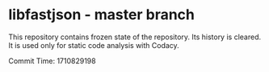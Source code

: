 # libfastjson - master branch

This repository contains frozen state of the repository.
Its history is cleared. It is used only for static code
analysis with Codacy.

Commit Time: 1710829198